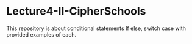 # Lecture4-II-CipherSchools
This repository is about conditional statements If else, switch case with provided examples of each.
